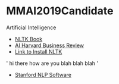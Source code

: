 # MMAI2019Candidate
Artificial Intelligence

- [NLTK Book](https://www.nltk.org/book/)
- [AI Harvard Business Review](https://hbr.org/2018/07/ais-next-great-challenge-understanding-the-nuances-of-language)
- [Link to Install NLTK](https://www.nltk.org/install.html)

'
 hi there
 how are you
 blah blah blah
'
- [Stanford NLP Software](https://stanfordnlp.github.io/CoreNLP/)

